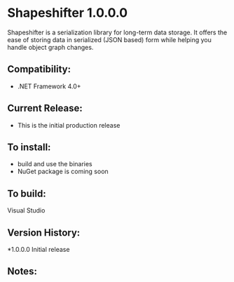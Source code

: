 Shapeshifter 1.0.0.0
============
Shapeshifter is a serialization library for long-term data storage. 
It offers the ease of storing data in serialized (JSON based) form while helping you handle object graph changes.

Compatibility:
---
  - .NET Framework 4.0+

Current Release:
---
  - This is the initial production release 

To install:
---
  - build and use the binaries
  - NuGet package is coming soon

To build:
---
Visual Studio

Version History:
---
 *1.0.0.0 Initial release

Notes:
---

